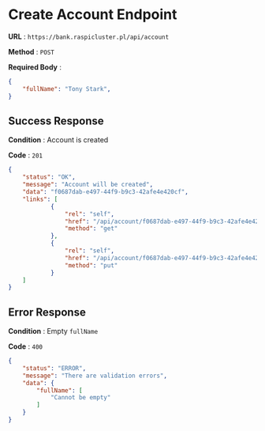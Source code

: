 # Create Account Endpoint

**URL** : `https://bank.raspicluster.pl/api/account`

**Method** : `POST`

**Required Body** :
```json
{
    "fullName": "Tony Stark",
}
```

## Success Response

**Condition** : Account is created

**Code** : `201`
```json
{
    "status": "OK",
    "message": "Account will be created",
    "data": "f0687dab-e497-44f9-b9c3-42afe4e420cf",
    "links": [
            {
                "rel": "self",
                "href": "/api/account/f0687dab-e497-44f9-b9c3-42afe4e420cf",
                "method": "get"
            },
            {
                "rel": "self",
                "href": "/api/account/f0687dab-e497-44f9-b9c3-42afe4e420cf/changeFullName",
                "method": "put"
            }
    ]
}
```

## Error Response

**Condition** : Empty `fullName`

**Code** : `400`
```json
{
    "status": "ERROR",
    "message": "There are validation errors",
    "data": {
        "fullName": [
            "Cannot be empty"
        ]
    }
}
```
